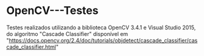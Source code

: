 # OpenCV---Testes
Testes realizados utilizando a biblioteca OpenCV 3.4.1 e Visual Studio 2015, do algoritmo "Cascade Classifier" disponível em "https://docs.opencv.org/2.4/doc/tutorials/objdetect/cascade_classifier/cascade_classifier.html"
